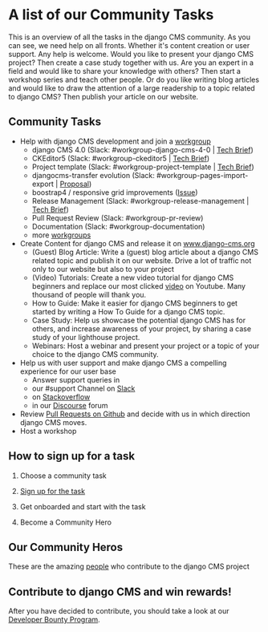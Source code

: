 # A list of our Community Tasks

This is an overview of all the tasks in the django CMS community. As you can see, we need help on all fronts. Whether it's content creation or user support. Any help is welcome. Would you like to present your django CMS project? Then create a case study together with us. Are you an expert in a field and would like to share your knowledge with others? Then start a workshop series and teach other people. Or do you like writing blog articles and would like to draw the attention of a large readership to a topic related to django CMS? Then publish your article on our website. 

## Community Tasks 

- Help with django CMS development and join a [workgroup](https://github.com/django-cms/django-cms-mgmt/blob/master/work%20contribution/work%20groups.md)
  - django CMS 4.0 (Slack: #workgroup-django-cms-4-0 | [Tech Brief](https://hackmd.io/5Sj6X5XhTJOmZgNj8e_KCw))
  - CKEditor5 (Slack: #workgroup-ckeditor5 | [Tech Brief](https://hackmd.io/@django-cms/workgroup-ckeditor5))
  - Project template (Slack: #workgroup-project-template | [Tech Brief](https://hackmd.io/@django-cms/workgroup-project-template))
  - djangocms-transfer evolution (Slack: #workgroup-pages-import-export | [Proposal](https://gitlab.com/what-digital/djangocms-transfer))
  - boostrap4 / responsive grid improvements ([Issue](https://gitlab.com/what-digital/django-cms-association/-/issues/199)) 
  - Release Management (Slack: #workgroup-release-management | [Tech Brief](https://hackmd.io/NP5OFRy9T7ONH4mJb4FF9g))
  - Pull Request Review (Slack: #workgroup-pr-review) 
  - Documentation (Slack: #workgroup-documentation)
  - more [workgroups](https://github.com/django-cms/django-cms-mgmt/blob/master/work%20contribution/work%20groups.md)
- Create Content for django CMS and release it on www.django-cms.org
  - (Guest) Blog Article: Write a (guest) blog article about a django CMS related topic and publish it on our website. Drive a lot of traffic not only to our website but also to your project
  - (Video) Tutorials: Create a new video tutorial for django CMS beginners and replace our most clicked [video](https://www.youtube.com/watch?v=NbsRVfLCE1U&feature=youtu.be) on Youtube. Many thousand of people will thank you.
  - How to Guide: Make it easier for django CMS beginners to get started by writing a How To Guide for a django CMS topic.  
  - Case Study: Help us showcase the potential django CMS has for others, and increase awareness of your project, by sharing a case study of your lighthouse project.
  - Webinars: Host a webinar and present your project or a topic of your choice to the django CMS community. 
- Help us with user support and make django CMS a compelling experience for our user base
  -  Answer support queries in 
    - our #support Channel on [Slack](www.django-cms.org/slack)
    - on [Stackoverflow ](https://stackoverflow.com/questions/tagged/django-cms)
    - in our [Discourse](https://discourse.django-cms.org) forum
- Review [Pull Requests on Github](https://github.com/django-cms/django-cms/pulls) and decide with us in which direction django CMS moves. 
- Host a workshop 

## How to sign up for a task

1. Choose a community task 

2. [Sign up for the task](https://www.django-cms.org/en/sign-up-work-contribution/) 

3. Get onboarded and start with the task

4. Become a Community Hero

## Our Community Heros

These are the amazing [people](https://github.com/django-cms/django-cms-mgmt/blob/master/community%20heros/list%20of%20community%20heros.md) who contribute to the django CMS project


## Contribute to django CMS and win rewards!

After you have decided to contribute, you should take a look at our [Developer Bounty Program](https://www.django-cms.org/en/bounty-program/). 

